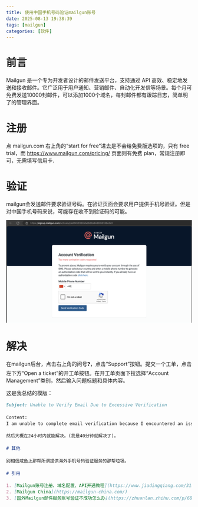 ```yaml
---
title: 使用中国手机号码验证mailgun账号
date: 2025-08-13 19:38:39
tags: [mailgun]
categories: [软件]
---
```


# 前言

Mailgun 是一个专为开发者设计的邮件发送平台，支持通过 API 高效、稳定地发送和接收邮件。它广泛用于用户通知、营销邮件、自动化开发信等场景。每个月可免费发送10000封邮件，可以添加1000个域名，每封邮件都有跟踪日志，简单明了的管理界面。

# 注册

点 mailgun.com 右上角的“start for free“进去是不会给免费版选项的，只有 free trial，而 https://www.mailgun.com/pricing/ 页面则有免费 plan，常规注册即可，无需填写信用卡.

# 验证

mailgun会发送邮件要求验证号码。在验证页面会要求用户提供手机号验证。但是对中国手机号码来说，可能存在收不到验证码的可能。

![mailgun验证码失败](https://raw.githubusercontent.com/damingerdai/damingerdai.github.io/master/assets/software/mailgun-validate-error.png)

# 解决

在mailgun后台，点击右上角的问号❓，点击“Support”按钮。提交一个工单，点击左下方“Open a ticket”的开工单按钮。在开工单页面下拉选择“Account Management”类别，然后输入问题标题和具体内容。

这是我总结的模版：

```md
Subject: Unable to Verify Email Due to Excessive Verification

Content:
I am unable to complete email verification because I encountered an issue after entering my mobile phone number (+86 xxxxxxxxxxx) and requesting a verification code. The system notified me that I have exceeded the allowed number of attempts, along with other unspecified reminders.

然后大概在24小时内就能解决。(我是40分钟就解决了)。

# 其他

别相信咸鱼上那帮所谓提供海外手机号码验证服务的那帮垃圾。

# 引用

1. [Mailgun账号注册、域名配置、API开通教程](https://www.jiadingqiang.com/31941.html)
2. [Mailgun China](https://mailgun-china.com/)
3. [国外Mailgun邮件服务账号验证不成功怎么办](https://zhuanlan.zhihu.com/p/685968877)
